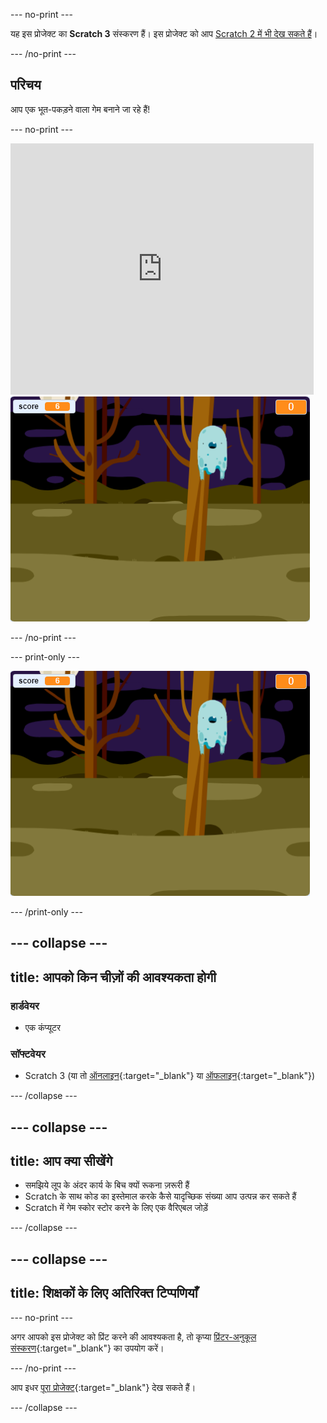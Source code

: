 \--- no-print \---

यह इस प्रोजेक्ट का **Scratch 3** संस्करण हैं। इस प्रोजेक्ट को आप [Scratch 2 में भी देख सकते हैं](https://projects.raspberrypi.org/en/projects/ghostbusters-scratch2)।

\--- /no-print \---

## परिचय

आप एक भूत-पकड़ने वाला गेम बनाने जा रहे हैं!

\--- no-print \---

<div class="scratch-preview">
  <iframe allowtransparency="true" width="485" height="402" src="https://scratch.mit.edu/projects/embed/276874679/?autostart=false" frameborder="0" scrolling="no"></iframe>
  <img src="images/showcase-static.png">
</div>

\--- /no-print \---

\--- print-only \---

![शोकेस](images/showcase-static.png)

\--- /print-only \---

## \--- collapse \---

## title: आपको किन चीज़ों की आवश्यकता होगी

### हार्डवेयर

- एक कंप्यूटर

### सॉफ्टवेयर

- Scratch 3 (या तो [ऑनलाइन](http://rpf.io/scratchon){:target="_blank"} या [ऑफलाइन](http://rpf.io/scratchoff){:target="_blank"})

\--- /collapse \---

## \--- collapse \---

## title: आप क्या सीखेंगे

- समझिये लूप के अंदर कार्य के बिच क्यों रूकना ज़रूरी हैं
- Scratch के साथ कोड का इस्तेमाल करके कैसे यादृच्छिक संख्या आप उत्पन्न कर सकते हैं
- Scratch में गेम स्कोर स्टोर करने के लिए एक वैरिएबल जोड़ें

\--- /collapse \---

## \--- collapse \---

## title: शिक्षकों के लिए अतिरिक्त टिप्पणियाँ

\--- no-print \---

अगर आपको इस प्रोजेक्ट को प्रिंट करने की आवश्यकता है, तो कृप्या [प्रिंटर-अनुकूल संस्करण](https://projects.raspberrypi.org/en/projects/ghostbusters/print){:target="_blank"} का उपयोग करें।

\--- /no-print \---

आप इधर [पूरा प्रोजेक्ट](http://rpf.io/p/en/ghostbusters-get){:target="_blank"} देख सकते हैं।

\--- /collapse \---